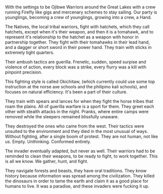 With the settings to be Ojibwe Warriors around the Great Lakes with a crew running Firefly like gigs and mercenary schemes to stay sailing. Our party is younglings, becoming a crew of younglings, growing into a crew, a Hand.

The Natives, the local tribal warriors, fight with hatchets, which they call hatchets, except when it's their weapon, and then it is a tomahawk, and to represent it's relationship to the hatchet as a weapon with honor in partnership together. They fight with their tomahawks in their lead hand, and a dagger or short sword in their power hand. They train with sticks in extremely tight quarters. 

Their ambush tactics are guerilla. Frenetic, sudden, speed surpise and violence of action, every block was a strike, every flurry was a kill with pinpoint precision.

This fighting style is called Okichitaw, (which currently could use some top instruction at the norse axe schools and the philipino kali schools), and focuses on natural efficiency. It's been a part of their culture.

They train with spears and lances for when they fight the horse tribes that roam the plains. All of guerilla warfare is a sport for them. They greet each other with stealth attacks in the night. Pranks, where entire camps were removed while the sleepers remained blissfully unaware. 

They destroyed the ones who came from the west. Their tactics were unsuited to the environment and they died in the most unusual of ways. Without fighting, after a single boom of protest. They are not human, not like us. Empty. Unthinking. Conformed entirely.

The invader eventually adapted, but never as well. Their warriors had to be reminded to clean their weapons, to be ready to fight, to work together. This is all we know. We gather, hunt, and fight.

They navigate forests and beasts, they have oral traditions. They know history because information was spread among the civilization. They killed the dinosaurs in order to tame the earth and claim it as a good place for humans to live. It was a paradise, and these invaders were fucking it up.
